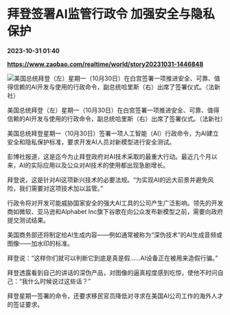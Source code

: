 # 拜登签署AI监管行政令 加强安全与隐私保护

**2023-10-31 01:40**

**https://www.zaobao.com/realtime/world/story20231031-1446848**

![美国总统拜登（左）星期一（10月30日）在白宫签署一项推进安全、可靠、值得信赖的AI开发与使用的行政命令，副总统哈里斯（右）出席了签署仪式。（法新社）](https://static.zaobao.com/s3fs-public/styles/article_large_full/public/articles/2023/10/31/US-POLITICS-BIDEN-AI-191521_0.jpg?itok=SqL4r61M "美国总统拜登（左）星期一（10月30日）在白宫签署一项推进安全、可靠、值得信赖的AI开发与使用的行政命令，副总统哈里斯（右）出席了签署仪式。（法新社）")

美国总统拜登（左）星期一（10月30日）在白宫签署一项推进安全、可靠、值得信赖的AI开发与使用的行政命令，副总统哈里斯（右）出席了签署仪式。（法新社）

美国总统拜登星期一（10月30日）签署一项人工智能（AI）行政命令，为AI建立安全和隐私保护标准，要求开发AI人员对新模型进行安全测试。

彭博社报道，这是迄今为止拜登政府对AI技术采取的最重大行动。最近几个月以来，AI的实际应用以及公众对AI技术的使用都出现急剧增长。

拜登说，这是针对AI这项新兴技术的必要法规。“为实现AI的远大前景并避免风险，我们需要对这项技术加以监管。”

行政令将对开发可能威胁国家安全的强大AI工具的公司产生广泛影响。领先的开发商如微软、亚马逊和Alphabet Inc旗下谷歌在向公众发布新模型之前，需要向政府提交测试结果。

美国商务部还将制定给AI生成内容——例如通常被称为“深伪技术”的AI生成音频或图像——加水印的标准。

拜登说：“这样你们就可以判断它到底是真是假……AI设备正在被用来造假行骗。”

拜登透露看到自己的讲话的深伪产品，对图像的逼真程度感到吃惊，使他不时问自己：“我什么时候说过这些话？”

拜登星期一签署的命令，还要求移民官员降低对寻求在美国AI公司工作的海外人才的签证要求。